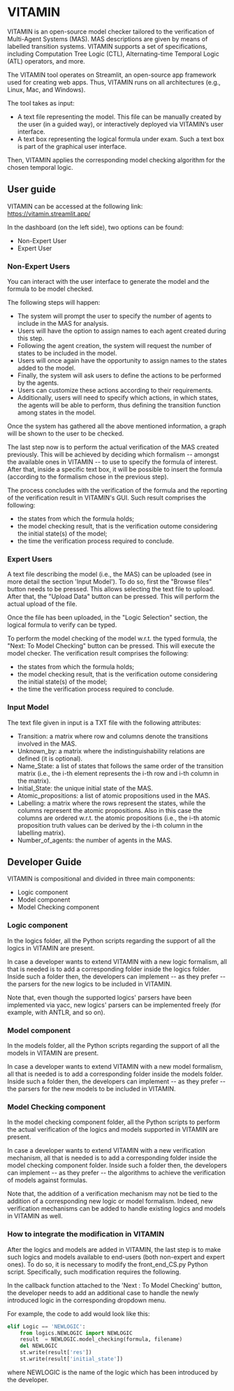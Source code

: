 # VITAMIN

VITAMIN is an open-source model checker tailored to the verification of Multi-Agent Systems (MAS). MAS descriptions are given by means of labelled transition systems.
VITAMIN supports a set of specifications, including Computation Tree Logic (CTL), Alternating-time Temporal Logic (ATL) operators, and more. 

The VITAMIN tool operates on Streamlit, an open-source app framework used for creating web apps. Thus, VITAMIN runs on all architectures (e.g., Linux, Mac, and Windows). 

The tool takes as input:
- A text file representing the model. This file can be manually created by the user (in a guided way), or interactively deployed via VITAMIN’s user interface.
- A text box representing the logical formula under exam. Such a text box is part of the graphical user interface.

Then, VITAMIN applies the corresponding model checking algorithm for the chosen temporal logic. 

<!-- Currently, VITAMIN supports Concurrent Game Structures (CGSs) as models, and CTL, ATL, and ATLF as specifications. 
The CGS consists of states of the MAS and transitions that are labeled with actions taken by each agent.  -->

## User guide

VITAMIN can be accessed at the following link: https://vitamin.streamlit.app/

In the dashboard (on the left side), two options can be found:
- Non-Expert User
- Expert User

### Non-Expert Users

You can interact with the user interface to generate the model and the formula to be model checked. 
<!-- The system will ask you a sequence of questions to populate the MAS. Such a sequence starts with the number of agents to include in the MAS to analyse. In this step, you can also decide which name to give to each of the agents so created. After that, the system will ask for the number of states to have in the CGS. Again, like before, it will be possible for you to decide which names to give to the states so added. Finally, the system will ask for the actions to be performed by the agents, which you can customise, moreover, the system will also require you to specify which actions -- in which states -- the agent will be able to perform (i.e., by defining in this way the transition function amongst states in the CGS). -->
The following steps will happen:
- The system will prompt the user to specify the number of agents to include in the MAS for analysis.
- Users will have the option to assign names to each agent created during this step.
- Following the agent creation, the system will request the number of states to be included in the model.
- Users will once again have the opportunity to assign names to the states added to the model.
- Finally, the system will ask users to define the actions to be performed by the agents.
- Users can customize these actions according to their requirements.
- Additionally, users will need to specify which actions, in which states, the agents will be able to perform, thus defining the transition function among states in the model.

Once the system has gathered all the above mentioned information, a graph will be shown to the user to be checked.

The last step now is to perform the actual verification of the MAS created previously. This will be achieved by deciding which formalism -- amongst the available ones in VITAMIN -- to use to specify the formula of interest. After that, inside a specific text box, it will be possible to insert the formula (according to the formalism chose in the previous step).

The process concludes with the verification of the formula and the reporting of the verification result in VITAMIN's GUI.
Such result comprises the following: 
- the states from which the formula holds;
- the model checking result, that is the verification outome considering the initial state(s) of the model;
- the time the verification process required to conclude.

### Expert Users

A text file describing the model (i.e., the MAS) can be uploaded (see in more detail the section 'Input Model'). 
To do so, first the "Browse files" button needs to be pressed. This allows selecting the text file to upload. After that, the "Upload Data" button can be pressed. This will perform the actual upload of the file.

Once the file has been uploaded, in the "Logic Selection" section, the logical formula to verify can be typed.

To perform the model checking of the model w.r.t. the typed formula, the "Next: To Model Checking" button can be pressed. This will execute the model checker.
The verification result comprises the following: 
- the states from which the formula holds;
- the model checking result, that is the verification outome considering the initial state(s) of the model;
- the time the verification process required to conclude.

<!-- ### Case Studies

In this section there are some examples to interact with the VITAMIN tool. -->

### Input Model

The text file given in input is a TXT file with the following attributes:
- Transition: a matrix where row and columns denote the transitions involved in the MAS.
- Unknown_by: a matrix where the indistinguishability relations are defined (it is optional).  
- Name_State: a list of states that follows the same order of the transition matrix (i.e., the i-th element represents the i-th row and i-th column in the matrix).
- Initial_State: the unique initial state of the MAS.
- Atomic_propositions: a list of atomic propositions used in the MAS.
- Labelling: a matrix where the rows represent the states, while the columns represent the atomic propositions. Also in this case the columns are ordered w.r.t. the atomic propositions (i.e., the i-th atomic proposition truth values can be derived by the i-th column in the labelling matrix).
- Number_of_agents: the number of agents in the MAS.

## Developer Guide

VITAMIN is compositional and divided in three main components:
- Logic component
- Model component
- Model Checking component

### Logic component

In the logics folder, all the Python scripts regarding the support of all the logics in VITAMIN are present. 

In case a developer wants to extend VITAMIN with a new logic formalism, all that is needed is to add a corresponding folder inside the logics folder. Inside such a folder then, the developers can implement -- as they prefer -- the parsers for the new logics to be included in VITAMIN.

Note that, even though the supported logics' parsers have been implemented via yacc, new logics' parsers can be implemented freely (for example, with ANTLR, and so on).

### Model component

In the models folder, all the Python scripts regarding the support of all the models in VITAMIN are present.

In case a developer wants to extend VITAMIN with a new model formalism, all that is needed is to add a corresponding folder inside the models folder. Inside such a folder then, the developers can implement -- as they prefer -- the parsers for the new models to be included in VITAMIN.

### Model Checking component

In the model checking component folder, all the Python scripts to perform the actual verification of the logics and models supported in VITAMIN are present.

In case a developer wants to extend VITAMIN with a new verification mechanism, all that is needed is to add a corresponding folder inside the model checking component folder. Inside such a folder then, the developers can implement -- as they prefer -- the algorithms to achieve the verification of models against formulas.

Note that, the addition of a verification mechanism may not be tied to the addition of a corresponding new logic or model formalism. Indeed, new verification mechanisms can be added to handle existing logics and models in VITAMIN as well.

### How to integrate the modification in VITAMIN

After the logics and models are added in VITAMIN, the last step is to make such logics and models available to end-users (both non-expert and expert ones). To do so, it is necessary to modify the front_end_CS.py Python script. Specifically, such modification requires the following.

In the callback function attached to the 'Next : To Model Checking' button, the developer needs to add an additional case to handle the newly introduced logic in the corresponding dropdown menu.

<!-- TO UPDATE after we do the SPLIT -->

For example, the code to add would look like this:
```python
elif Logic == 'NEWLOGIC':
    from logics.NEWLOGIC import NEWLOGIC
    result  = NEWLOGIC.model_checking(formula, filename)
    del NEWLOGIC
    st.write(result['res'])
    st.write(result['initial_state'])
```
where NEWLOGIC is the name of the logic which has been introduced by the developer.